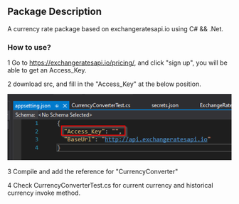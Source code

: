 

## Package Description

A currency rate package based on exchangeratesapi.io using C# && .Net.



### How to use?

1 Go to https://exchangeratesapi.io/pricing/, and click "sign up", you will be able to get an Access_Key.



2 download src, and fill in the "Access_Key" at the below position.

![image-20210531164252440](https://github.com/memoryfraction/CurrencyConverter/blob/main/resource/img/access_key.png?raw=true)



3 Compile and add the reference for "CurrencyConverter"



4 Check CurrencyConverterTest.cs for current currency and historical currency invoke method.

